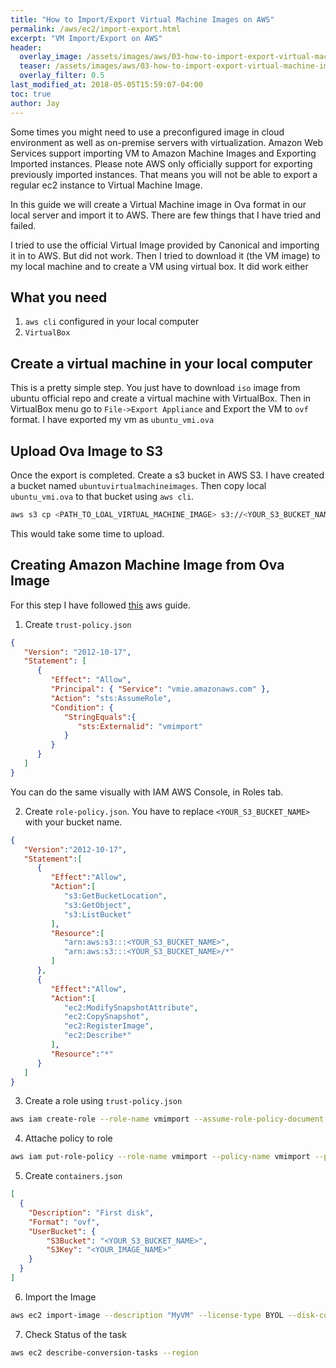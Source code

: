 ```yaml
---
title: "How to Import/Export Virtual Machine Images on AWS"
permalink: /aws/ec2/import-export.html
excerpt: "VM Import/Export on AWS"
header:
  overlay_image: /assets/images/aws/03-how-to-import-export-virtual-machine-images-on-aws/import-and-export-virtual-images.jpg
  teaser: /assets/images/aws/03-how-to-import-export-virtual-machine-images-on-aws/import-and-export-virtual-images.jpg
  overlay_filter: 0.5
last_modified_at: 2018-05-05T15:59:07-04:00
toc: true
author: Jay
---
```

Some times you might need to use a preconfigured image in cloud environment as well as on-premise servers with virtualization. Amazon Web Services support importing VM to Amazon Machine Images and Exporting Imported instances.
Please note AWS only officially support for exporting previously imported instances. That means you will not be able to export a regular ec2 instance to Virtual Machine Image.

In this guide we will create a Virtual Machine image in Ova format in our local server and import it to AWS. 
There are few things that I have tried and failed.

I tried to use the official Virtual Image provided by Canonical and importing it in to AWS. But did not work.
Then I tried to download it (the VM image) to my local machine and to create a VM using virtual box. It did work either

## What you need

1. `aws cli` configured in your local computer
2. `VirtualBox`


## Create a virtual machine in your local computer

This is a pretty simple step. You just have to download `iso` image from ubuntu official repo and create a virtual machine with VirtualBox.
Then in VirtualBox menu go to `File->Export Appliance` and Export the VM to `ovf` format. I have exported my vm as `ubuntu_vmi.ova`
## Upload Ova Image to S3
Once the export is completed. Create a s3 bucket in AWS S3. I have created a bucket named `ubuntuvirtualmachineimages`. Then copy local `ubuntu_vmi.ova` to that bucket using `aws cli`.

```bash
aws s3 cp <PATH_TO_LOAL_VIRTUAL_MACHINE_IMAGE> s3://<YOUR_S3_BUCKET_NAME>
```

This would take some time to upload.

## Creating Amazon Machine Image from Ova Image

For this step I have followed [this](https://docs.aws.amazon.com/vm-import/latest/userguide/vmimport-image-import.html) aws guide.

1. Create `trust-policy.json`

```json
{
   "Version": "2012-10-17",
   "Statement": [
      {
         "Effect": "Allow",
         "Principal": { "Service": "vmie.amazonaws.com" },
         "Action": "sts:AssumeRole",
         "Condition": {
            "StringEquals":{
               "sts:Externalid": "vmimport"
            }
         }
      }
   ]
}
```

You can do the same visually with IAM AWS Console, in Roles tab.

2. Create `role-policy.json`. You have to replace `<YOUR_S3_BUCKET_NAME>` with your bucket name.

```json
{
   "Version":"2012-10-17",
   "Statement":[
      {
         "Effect":"Allow",
         "Action":[
            "s3:GetBucketLocation",
            "s3:GetObject",
            "s3:ListBucket" 
         ],
         "Resource":[
            "arn:aws:s3:::<YOUR_S3_BUCKET_NAME>",
            "arn:aws:s3:::<YOUR_S3_BUCKET_NAME>/*"
         ]
      },
      {
         "Effect":"Allow",
         "Action":[
            "ec2:ModifySnapshotAttribute",
            "ec2:CopySnapshot",
            "ec2:RegisterImage",
            "ec2:Describe*"
         ],
         "Resource":"*"
      }
   ]
}
```

3. Create a role using `trust-policy.json`

```bash
aws iam create-role --role-name vmimport --assume-role-policy-document file://trust-policy.json
```

4. Attache policy to role

```bash
aws iam put-role-policy --role-name vmimport --policy-name vmimport --policy-document file://role-policy.json
```

5. Create `containers.json`

```json
[
  {
    "Description": "First disk",
    "Format": "ovf",
    "UserBucket": {
        "S3Bucket": "<YOUR_S3_BUCKET_NAME>",
        "S3Key": "<YOUR_IMAGE_NAME>"
    }
  }
]
```

6. Import the Image
```bash
aws ec2 import-image --description "MyVM" --license-type BYOL --disk-containers file://containers.json
```

7. Check Status of the task

```bash
aws ec2 describe-conversion-tasks --region
```

